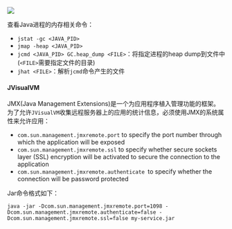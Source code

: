 ![](D:\笔记\大数据\asset\JVM-Memory-Model.jpg)



查看Java进程的内存相关命令：

* `jstat -gc <JAVA_PID>`
* `jmap -heap <JAVA_PID>`
* `jcmd <JAVA_PID> GC.heap_dump <FILE>`：将指定进程的heap dump到文件中(`<FILE>`需要指定文件的目录)
* `jhat <FILE>`：解析`jcmd`命令产生的文件



#### JVisualVM



JMX(Java Management Extensions)是一个为应用程序植入管理功能的框架。为了允许`JVisualVM`收集远程服务器上的应用的统计信息，必须使用JMX的系统属性来允许应用：

- `com.sun.management.jmxremote.port` to specify the port number through which the application will be exposed
- `com.sun.management.jmxremote.ssl` to specify whether secure sockets layer (SSL) encryption will be activated to secure the connection to the application
- `com.sun.management.jmxremote.authenticate `to specify whether the connection will be password protected



Jar命令格式如下：

```
java -jar -Dcom.sun.management.jmxremote.port=1098 -Dcom.sun.management.jmxremote.authenticate=false -Dcom.sun.management.jmxremote.ssl=false my-service.jar
```
















































